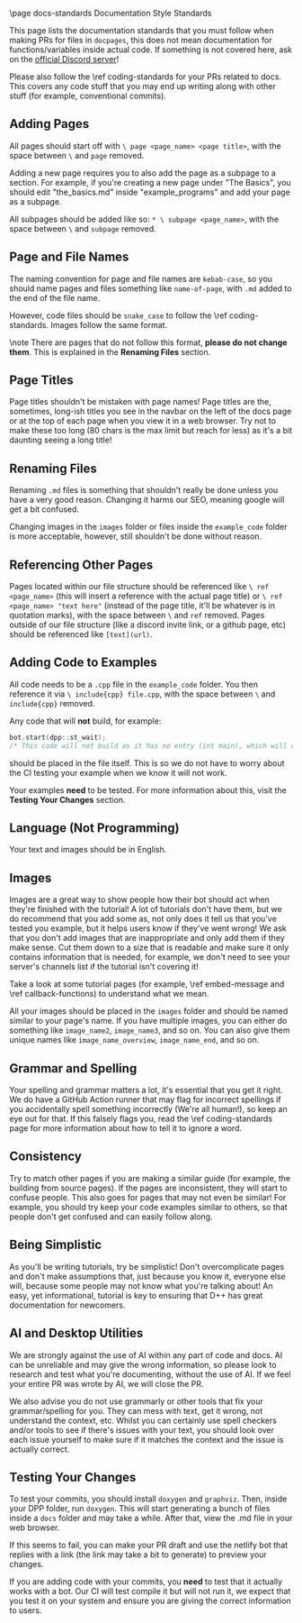 \page docs-standards Documentation Style Standards

This page lists the documentation standards that you must follow when making PRs for files in `docpages`, this does not mean documentation for functions/variables inside actual code. If something is not covered here, ask on the [official Discord server](https://discord.gg/dpp)!

Please also follow the \ref coding-standards for your PRs related to docs. This covers any code stuff that you may end up writing along with other stuff (for example, conventional commits).

## Adding Pages

All pages should start off with `\ page <page_name> <page title>`, with the space between `\` and `page` removed.

Adding a new page requires you to also add the page as a subpage to a section. For example, if you're creating a new page under "The Basics", you should edit "the_basics.md" inside "example_programs" and add your page as a subpage.

All subpages should be added like so: `* \ subpage <page_name>`, with the space between `\` and `subpage` removed.

## Page and File Names

The naming convention for page and file names are `kebab-case`, so you should name pages and files something like `name-of-page`, with `.md` added to the end of the file name.

However, code files should be `snake_case` to follow the \ref coding-standards. Images follow the same format.

\note There are pages that do not follow this format, **please do not change them**. This is explained in the **Renaming Files** section.

## Page Titles

Page titles shouldn't be mistaken with page names! Page titles are the, sometimes, long-ish titles you see in the navbar on the left of the docs page or at the top of each page when you view it in a web browser. Try not to make these too long (80 chars is the max limit but reach for less) as it's a bit daunting seeing a long title!

## Renaming Files

Renaming `.md` files is something that shouldn't really be done unless you have a very good reason. Changing it harms our SEO, meaning google will get a bit confused.

Changing images in the `images` folder or files inside the `example_code` folder is more acceptable, however, still shouldn't be done without reason.

## Referencing Other Pages

Pages located within our file structure should be referenced like `\ ref <page_name>` (this will insert a reference with the actual page title) or `\ ref <page_name> "text here"` (instead of the page title, it'll be whatever is in quotation marks), with the space between `\` and `ref` removed. Pages outside of our file structure (like a discord invite link, or a github page, etc) should be referenced like `[text](url)`.

## Adding Code to Examples

All code needs to be a `.cpp` file in the `example_code` folder. You then reference it via `\ include{cpp} file.cpp`, with the space between `\` and `include{cpp}` removed.

Any code that will **not** build, for example:
```cpp
bot.start(dpp::st_wait);
/* This code will not build as it has no entry (int main), which will cause CI fails. */
```
should be placed in the file itself. This is so we do not have to worry about the CI testing your example when we know it will not work.

Your examples **need** to be tested. For more information about this, visit the **Testing Your Changes** section.

## Language (Not Programming)

Your text and images should be in English.

## Images

Images are a great way to show people how their bot should act when they're finished with the tutorial! A lot of tutorials don't have them, but we do recommend that you add some as, not only does it tell us that you've tested you example, but it helps users know if they've went wrong! We ask that you don't add images that are inappropriate and only add them if they make sense. Cut them down to a size that is readable and make sure it only contains information that is needed, for example, we don't need to see your server's channels list if the tutorial isn't covering it!

Take a look at some tutorial pages (for example, \ref embed-message and \ref callback-functions) to understand what we mean.

All your images should be placed in the `images` folder and should be named similar to your page's name. If you have multiple images, you can either do something like `image_name2`, `image_name3`, and so on. You can also give them unique names like `image_name_overview`, `image_name_end`, and so on.

## Grammar and Spelling

Your spelling and grammar matters a lot, it's essential that you get it right. We do have a GitHub Action runner that may flag for incorrect spellings if you accidentally spell something incorrectly (We're all human!), so keep an eye out for that. If this falsely flags you, read the \ref coding-standards page for more information about how to tell it to ignore a word.

## Consistency

Try to match other pages if you are making a similar guide (for example, the building from source pages). If the pages are inconsistent, they will start to confuse people. This also goes for pages that may not even be similar! For example, you should try keep your code examples similar to others, so that people don't get confused and can easily follow along.

## Being Simplistic

As you'll be writing tutorials, try be simplistic! Don't overcomplicate pages and don't make assumptions that, just because you know it, everyone else will, because some people may not know what you're talking about! An easy, yet informational, tutorial is key to ensuring that D++ has great documentation for newcomers.

## AI and Desktop Utilities

We are strongly against the use of AI within any part of code and docs. AI can be unreliable and may give the wrong information, so please look to research and test what you're documenting, without the use of AI. If we feel your entire PR was wrote by AI, we will close the PR.

We also advise you do not use grammarly or other tools that fix your grammar/spelling for you. They can mess with text, get it wrong, not understand the context, etc. Whilst you can certainly use spell checkers and/or tools to see if there's issues with your text, you should look over each issue yourself to make sure if it matches the context and the issue is actually correct.

## Testing Your Changes

To test your commits, you should install `doxygen` and `graphviz`. Then, inside your DPP folder, run `doxygen`. This will start generating a bunch of files inside a `docs` folder and may take a while. After that, view the .md file in your web browser.

If this seems to fail, you can make your PR draft and use the netlify bot that replies with a link (the link may take a bit to generate) to preview your changes.

If you are adding code with your commits, you **need** to test that it actually works with a bot. Our CI will test compile it but will not run it, we expect that you test it on your system and ensure you are giving the correct information to users.
